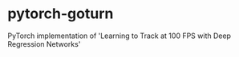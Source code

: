 # pytorch-goturn
PyTorch implementation of 'Learning to Track at 100 FPS with Deep Regression Networks'
